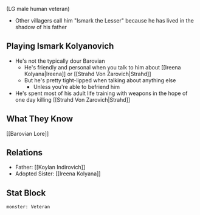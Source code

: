 (LG male human veteran)
- Other villagers call him "Ismark the Lesser" because he has lived in the shadow of his father
## Playing Ismark Kolyanovich
- He's not the typically dour Barovian
	- He's friendly and personal when you talk to him about [[Ireena Kolyana|Ireena]] or [[Strahd Von Zarovich|Strahd]]
	- But he's pretty tight-lipped when talking about anything else
		- Unless you're able to befriend him
- He's spent most of his adult life training with weapons in the hope of one day killing [[Strahd Von Zarovich|Strahd]]

## What They Know
[[Barovian Lore]]

## Relations
- Father: [[Koylan Indirovich]]
- Adopted Sister: [[Ireena Kolyana]]
## Stat Block

```statblock
monster: Veteran
```
